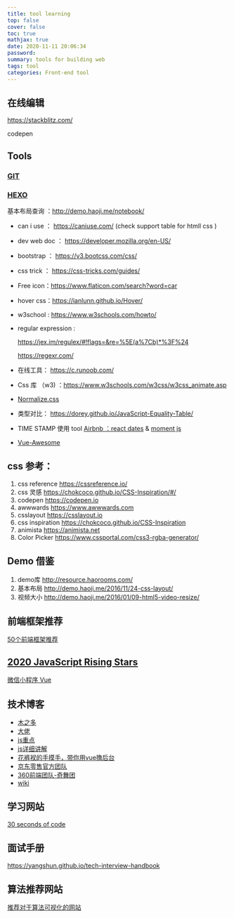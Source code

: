 ```yaml
---
title: tool learning
top: false
cover: false
toc: true
mathjax: true
date: 2020-11-11 20:06:34
password:
summary: tools for building web
tags: tool
categories: Front-end tool
---
```


## 在线编辑
https://stackblitz.com/

codepen

## Tools

### [GIT](https://backlog.com/git-tutorial/tw/reference/basic.html)

### [HEXO](https://hexo.io/zh-cn/docs/commands.html)

基本布局查询 ：http://demo.haoji.me/notebook/

- can i use ： https://caniuse.com/  (check support table for htmll css )

- dev web doc ：  https://developer.mozilla.org/en-US/

- bootstrap ： https://v3.bootcss.com/css/

- css trick ： https://css-tricks.com/guides/

- Free icon：https://www.flaticon.com/search?word=car

- hover css：https://ianlunn.github.io/Hover/

- w3school : https://www.w3schools.com/howto/

- regular expression : 

  https://jex.im/regulex/#!flags=&re=%5E(a%7Cb)*%3F%24

  https://regexr.com/

- 在线工具： https://c.runoob.com/

- Css 库 （w3) ：https://www.w3schools.com/w3css/w3css_animate.asp

- [Normalize.css](http://necolas.github.io/normalize.css/)

- 类型对比： https://dorey.github.io/JavaScript-Equality-Table/

- TIME STAMP 使用 tool      [Airbnb ：react dates](https://github.com/airbnb/react-dates) & [moment js](https://momentjs.com/)

- [Vue-Awesome](https://github.com/Justineo/vue-awesome/blob/master/README.zh_CN.md) 

## css 参考：

1. css reference https://cssreference.io/
2. css 灵感 https://chokcoco.github.io/CSS-Inspiration/#/
3. codepen  https://codepen.io
4. awwwards https://www.awwwards.com
5. csslayout https://csslayout.io
6. css inspiration  https://chokcoco.github.io/CSS-Inspiration
7. animista https://animista.net
8. Color Picker https://www.cssportal.com/css3-rgba-generator/



## Demo 借鉴

1. demo库      http://resource.haorooms.com/
2. 基本布局  http://demo.haoji.me/2016/11/24-css-layout/
3. 视频大小  http://demo.haoji.me/2016/01/09-html5-video-resize/



## 前端框架推荐

[50个前端框架推荐](https://wangxiaoting.blog.csdn.net/article/details/111602469)

## [2020 JavaScript Rising Stars](https://risingstars.js.org/2020/en)

[微信小程序 Vue](http://mpvue.com/)

## 技术博客

- [木之多](https://www.shuzhiduo.com/)
- [大佬](https://www.zhangxinxu.com/)
- [js重点]( http://blog.haoji.me/?cat=javascript)
- [js详细讲解](https://wangdoc.com/javascript/index.html)
- [花裤衩的手摸手，带你用vue撸后台](https://juejin.cn/post/6844903476661583880)
- [京东零售官方团队](https://jelly.jd.com/)
- [360前端团队-奇舞团](https://www.ershicimi.com/a/rQA9W5QZ)
- [wiki](https://wiki.jikexueyuan.com/list/javascript/)

## 学习网站

[30 seconds of code](https://www.30secondsofcode.org/)

## 面试手册
https://yangshun.github.io/tech-interview-handbook

## 算法推荐网站

[推荐对于算法可视化的网站](https://clementmihailescu.github.io/Pathfinding-Visualizer/#)